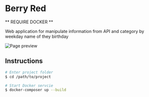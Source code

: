 # Berry Red

** REQUIRE DOCKER **

Web application for manipulate information from API and category by weekday name of they birthday

![Page preview][preview]

## Instructions

```bash
# Enter project folder
$ cd /path/to/project

# Start Docker servcie
$ docker-composer up --build
```

[preview]: https://lh3.googleusercontent.com/eWUu-gbULGecZFDPzrOg8DctaZ2gKdNxL8faJc0F2yNGyufw38Eku3cypuf8HbZ3MGoMnzB78LTY5qYjn8qLk3gjmgl2Kn7pQ6PSXbQqReG9ettEFLXYEn1ES4ovVpjv9XoWw9Loiuf1CBpXIbMvX0AMQZvkzE5LvDs5tnnh6MGQoN3dIF0hzQh3hgeScWEERXDAwbDt495Jrrnn80nwgJI-_c9sq7Vre1zjRkHE_FDOw5ygmtMs_Stw_H4Eloh2Hf9z15VaNoAxo9LAMVx9PkOrOYOWEMXiJnt_yyRMKwN-IHdUGU0JXLGIfWngmHyRqy3CHVZ0t_flFhizuKQwlTcsSrgKkuxjzBEVCbD0PwMbys2Sd7grxFTrCbAQGx_FA0jfEaxAvEzP10jttLH_ZVbOJ7Jmgi0TVVLUV2Nbq3kEaM6RsSGDY2cFTtFMGRvA4bCUEjNCKU93wzAS4t77cj-dQ2ZkhcMssuQKJBXwGnlnKnNIy_1aUBY9j9VPKpHMpuup3JlcG4ccP4xd48YVeb4hTCJ5s_p2DagyTKs-56WQhPuh1QfGJflBR-OUvRQudfq4Dj2Qdf6sKGTyF7f1G8Palnn2W-_QPBZSx1U=w1300-h1360-no
